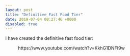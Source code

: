 ```yaml
---
layout: post
title: "Definitive Fast Food Tier"
date: 2019-07-04 00:27:46 +0000
disabled: true
---
```

<!-- wp:paragraph -->
<p>I have created the definitive fast food tier:</p>
<!-- /wp:paragraph -->

<!-- wp:core-embed/youtube {"url":"https://www.youtube.com/watch?v=KkhG1DNFI9w","type":"video","providerNameSlug":"youtube","className":"wp-embed-aspect-16-9 wp-has-aspect-ratio"} -->
<figure class="wp-block-embed-youtube wp-block-embed is-type-video is-provider-youtube wp-embed-aspect-16-9 wp-has-aspect-ratio"><div class="wp-block-embed__wrapper">
https://www.youtube.com/watch?v=KkhG1DNFI9w
</div></figure>
<!-- /wp:core-embed/youtube -->
